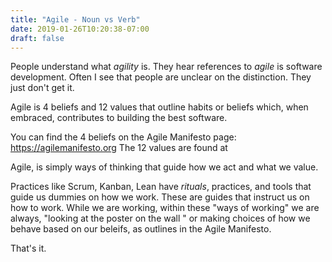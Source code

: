 ```yaml
---
title: "Agile - Noun vs Verb"
date: 2019-01-26T10:20:38-07:00
draft: false
---
```


People understand what _agility_ is.  They hear references to _agile_ is software development. Often I see that people are unclear on
the distinction.  They just don't get it.
<!--more-->

Agile is 4 beliefs and 12 values that outline habits or beliefs which, when embraced, contributes to building the best software.

You can find the 4 beliefs on the Agile Manifesto page: https://agilemanifesto.org
The 12 values are found at

Agile, is simply ways of thinking that guide how we act and what we value.

Practices like Scrum, Kanban, Lean have _rituals_, practices, and tools that guide us dummies on how we work.
These are guides that instruct us on how to work.  While we are working, within these "ways of working" we are always,
"looking at the poster on the wall " or making choices of how we behave based on our beleifs, as outlines in the Agile Manifesto.

That's it.
